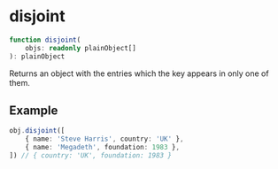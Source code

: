 # disjoint

```ts
function disjoint(
    objs: readonly plainObject[]
): plainObject
```

Returns an object with the entries which the key appears in only one of them.

## Example

```ts
obj.disjoint([
    { name: 'Steve Harris', country: 'UK' },
    { name: 'Megadeth', foundation: 1983 },
]) // { country: 'UK', foundation: 1983 }
```

